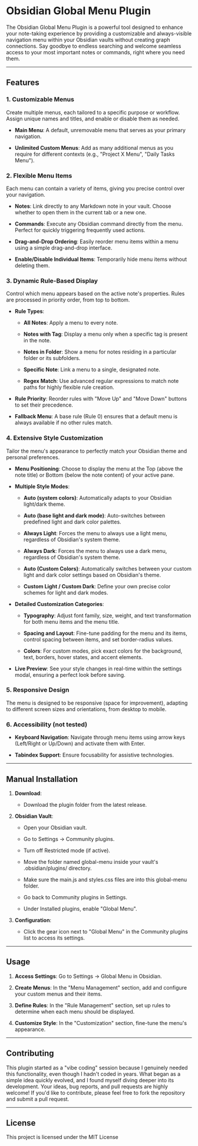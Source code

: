 # Obsidian Global Menu Plugin
The Obsidian Global Menu Plugin is a powerful tool designed to enhance your note-taking experience by providing a customizable and always-visible navigation menu within your Obsidian vaults without creating graph connections. Say goodbye to endless searching and welcome seamless access to your most important notes or commands, right where you need them.

--------
## Features

### 1\. Customizable Menus

Create multiple menus, each tailored to a specific purpose or workflow. Assign unique names and titles, and enable or disable them as needed.

*   **Main Menu**: A default, unremovable menu that serves as your primary navigation.
    
*   **Unlimited Custom Menus**: Add as many additional menus as you require for different contexts (e.g., "Project X Menu", "Daily Tasks Menu").
    

### 2\. Flexible Menu Items

Each menu can contain a variety of items, giving you precise control over your navigation.

*   **Notes**: Link directly to any Markdown note in your vault. Choose whether to open them in the current tab or a new one.
    
*   **Commands**: Execute any Obsidian command directly from the menu. Perfect for quickly triggering frequently used actions.
    
*   **Drag-and-Drop Ordering**: Easily reorder menu items within a menu using a simple drag-and-drop interface.
    
*   **Enable/Disable Individual Items**: Temporarily hide menu items without deleting them.
    

### 3\. Dynamic Rule-Based Display

Control which menu appears based on the active note's properties. Rules are processed in priority order, from top to bottom.

*   **Rule Types**:
    
    *   **All Notes**: Apply a menu to every note.
        
    *   **Notes with Tag**: Display a menu only when a specific tag is present in the note.
        
    *   **Notes in Folder**: Show a menu for notes residing in a particular folder or its subfolders.
        
    *   **Specific Note**: Link a menu to a single, designated note.
        
    *   **Regex Match**: Use advanced regular expressions to match note paths for highly flexible rule creation.
        
*   **Rule Priority**: Reorder rules with "Move Up" and "Move Down" buttons to set their precedence.
    
*   **Fallback Menu**: A base rule (Rule 0) ensures that a default menu is always available if no other rules match.
    

### 4\. Extensive Style Customization

Tailor the menu's appearance to perfectly match your Obsidian theme and personal preferences.

*   **Menu Positioning**: Choose to display the menu at the Top (above the note title) or Bottom (below the note content) of your active pane.
    
*   **Multiple Style Modes**:
    
    *   **Auto (system colors)**: Automatically adapts to your Obsidian light/dark theme.
        
    *   **Auto (base light and dark mode)**: Auto-switches between predefined light and dark color palettes.
        
    *   **Always Light**: Forces the menu to always use a light menu, regardless of Obsidian's system theme.
        
    *   **Always Dark**: Forces the menu to always use a dark menu, regardless of Obsidian's system theme.
        
    *   **Auto (Custom Colors)**: Automatically switches between your custom light and dark color settings based on Obsidian's theme.
        
    *   **Custom Light / Custom Dark**: Define your own precise color schemes for light and dark modes.
        
*   **Detailed Customization Categories**:
    
    *   **Typography**: Adjust font family, size, weight, and text transformation for both menu items and the menu title.
        
    *   **Spacing and Layout**: Fine-tune padding for the menu and its items, control spacing between items, and set border-radius values.
        
    *   **Colors**: For custom modes, pick exact colors for the background, text, borders, hover states, and accent elements.
        
*   **Live Preview**: See your style changes in real-time within the settings modal, ensuring a perfect look before saving.
    

### 5\. Responsive Design

The menu is designed to be responsive (space for improvement), adapting to different screen sizes and orientations, from desktop to mobile.

### 6\. Accessibility (not tested)

*   **Keyboard Navigation**: Navigate through menu items using arrow keys (Left/Right or Up/Down) and activate them with Enter.
    
*   **Tabindex Support**: Ensure focusability for assistive technologies.
    
--------
## Manual Installation
1.  **Download**:
    
    *   Download the plugin folder from the latest release.
        
2.  **Obsidian Vault**:
    
    *   Open your Obsidian vault.
        
    *   Go to Settings -> Community plugins.
        
    *   Turn off Restricted mode (if active).
        
    *   Move the folder named global-menu inside your vault's .obsidian/plugins/ directory.
        
    *   Make sure the main.js and styles.css files are into this global-menu folder.
        
    *   Go back to Community plugins in Settings.
        
    *   Under Installed plugins, enable "Global Menu".
        
3.  **Configuration**:
    
    *   Click the gear icon next to "Global Menu" in the Community plugins list to access its settings.
        
--------
## Usage
1.  **Access Settings**: Go to Settings -> Global Menu in Obsidian.
    
2.  **Create Menus**: In the "Menu Management" section, add and configure your custom menus and their items.
    
3.  **Define Rules**: In the "Rule Management" section, set up rules to determine when each menu should be displayed.
    
4.  **Customize Style**: In the "Customization" section, fine-tune the menu's appearance.
    
--------
## Contributing
This plugin started as a "vibe coding" session because I genuinely needed this functionality, even though I hadn't coded in years. What began as a simple idea quickly evolved, and I found myself diving deeper into its development. Your ideas, bug reports, and pull requests are highly welcome! If you'd like to contribute, please feel free to fork the repository and submit a pull request.

--------
## License
This project is licensed under the MIT License
